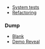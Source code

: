 - [System tests](/slides/01-system-tests)
- [Refactoring](/slides/02-refactoring)

### Dump
- [Blank](/slides/blank)
- [Demo Reveal](/slides/demo)
